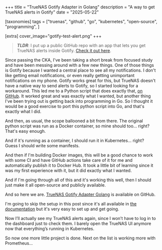 +++
title = "TrueNAS Gotify Adapter in Golang"
description = "A way to get TrueNAS alerts in Gotify"
date = "2025-05-22"

[taxonomies] 
tags = ["truenas", "github", "go", "kubernetes", "open-source", "programming", ]

[extra]
cover_image="gotify-test-alert.png"
+++

> ***TLDR***: I put up a public GitHub repo with an app that lets you get TrueNAS alerts inside Gotify.  [Check it out here](https://github.com/jwschman/truenas-gotify-adapter-golang).

Since passing the CKA, I've been taking a short break from focused study and have been messing around with a few new things.  One of those things is Gotify because I wanted a central place to see all my notifications.  I don't like getting email notifications, or even really getting unimportant notifications on my phone.  Gotify works great for this, but TrueNAS doesn't have a native way to send alerts to Gotify, so I started looking for a workaround.  This led me to a Python script that does exactly that, [on GitHub](https://github.com/ZTube/truenas-gotify-adapter).  It worked great and was exactly what I wanted, but another thing I've been trying out is getting back into programming in Go.  So I thought it would be a good exercise to port this python script into Go, and that's exactly what I did.

And then, as usual, the scope ballooned a bit from there.  The original python script was run as a Docker container, so mine should too... right?  That's easy enough.

And if it's running as a container, I should run it in Kubernetes... right?  Guess I should write some manifests.

And then if I'm building Docker images, this will be a good chance to work with some CI and have GitHub actions take care of it for me and automatically publish it to Docker Hub.  It took a little bit of learning since it was my first experience with it, but it did exactly what I wanted.

And if I'm going through all of this and it's working this well, then I should just make it all open-source and publicly available.

And so here we are.  [TrueNAS Gotify Adapter Golang](https://github.com/jwschman/truenas-gotify-adapter-golang) is available on GitHub.

I'm going to skip the setup in this post since it's all available in [the documentation](https://github.com/jwschman/truenas-gotify-adapter-golang/readme.md) but it's very easy to set up and get going.

Now I’ll actually see my TrueNAS alerts again, since I won’t have to log in to the dashboard just to check them. I barely open the TrueNAS UI anymore now that everything’s running in Kubernetes.

So now one more little project is done.  Next on the list is working more with Prometheus...
